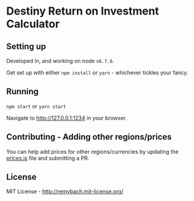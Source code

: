 # Destiny Return on Investment Calculator

## Setting up

Developed in, and working on node `v6.7.0`.

Get set up with either `npm install` or `yarn` - whichever tickles your fancy.

## Running

`npm start` or `yarn start`

Navigate to <http://127.0.0.1:1234> in your browser.

## Contributing - Adding other regions/prices

You can help add prices for other regions/currencies by updating the [prices.js](app/prices.js) file and submitting a PR.

## License

MIT License - <http://remybach.mit-license.org/>